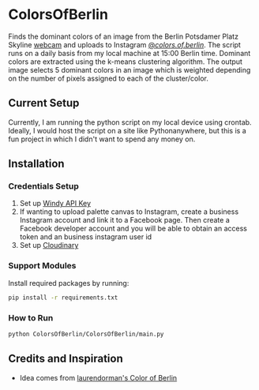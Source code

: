 # ColorsOfBerlin
Finds the dominant colors of an image from the Berlin Potsdamer Platz Skyline [webcam](https://www.windy.com/-Webcams/Germany/Berlin/Skyline-Potsdamer-Platz-LIVE-Stream/webcams/1260635090?radar,52.506,13.143,11) and uploads to Instagram [@_colors.of.berlin_](https://www.instagram.com/_colors.of.berlin_/). The script runs on a daily basis from my local machine at 15:00 Berlin time. Dominant colors are extracted using the k-means clustering algorithm. The output image selects 5 dominant colors in an image which is weighted depending on the number of pixels assigned to each of the cluster/color.

## Current Setup
Currently, I am running the python script on my local device using crontab. Ideally, I would host the script on a site like Pythonanywhere, but this is a fun project in which I didn't want to spend any money on.

## Installation
### Credentials Setup
1. Set up [Windy API Key](https://api.windy.com/webcams/docs#/list/region)
2. If wanting to upload palette canvas to Instagram, create a business Instagram account and link it to a Facebook page. Then create a Facebook developer account and you will be able to obtain an access token and an business instagram user id
3. Set up [Cloudinary](https://cloudinary.com/documentation/developer_overview)

### Support Modules

Install required packages by running:
``` bash
pip install -r requirements.txt
```

### How to Run
```bash
python ColorsOfBerlin/ColorsOfBerlin/main.py
```

## Credits and Inspiration
- Idea comes from [laurendorman's Color of Berlin](https://github.com/laurendorman/color-of-berlin)